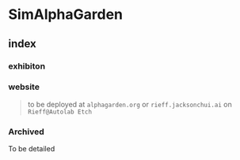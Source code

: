 # SimAlphaGarden


## index

### exhibiton

### website

> to be deployed at `alphagarden.org` or `rieff.jacksonchui.ai` on `Rieff@Autolab Etch`

### Archived

To be detailed
